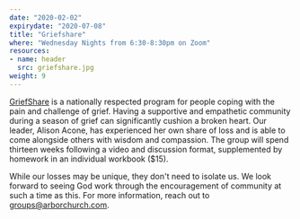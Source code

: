 ```yaml
---
date: "2020-02-02"
expirydate: "2020-07-08"
title: "Griefshare"
where: "Wednesday Nights from 6:30-8:30pm on Zoom"
resources:
- name: header
  src: griefshare.jpg
weight: 9
---
```



[GriefShare](https://www.griefshare.org/) is a nationally respected program for people coping with the pain and challenge of grief. Having a supportive and empathetic community during a season of grief can significantly cushion a broken heart. Our leader, Alison Acone, has experienced her own share of loss and is able to come alongside others with wisdom and compassion.  The group will spend thirteen weeks following a video and discussion format, supplemented by homework in an individual workbook ($15). 

While our losses may be unique, they don't need to isolate us. We look forward to seeing God work through the encouragement of community at such a time as this. For more information, reach out to <groups@arborchurch.com>.


